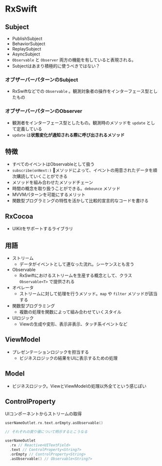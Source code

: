 # RxSwift

## Subject

- PublishSubject
- BehaviorSubject
- ReplaySubject
- AsyncSubject
- `Observable` と `Observer` 両方の機能を有していると表現される。
- Subjectはあまり積極的に使うべきではない？

### オブザーバーパターンのSubject

- RxSwiftなどでの `Observable` 。観測対象者の操作をインターフェース型としたもの

### オブザーバーパターンのObserver

- 観測者をインターフェース型としたもの。観測時のメソッドを `update` として定義している
- `update` は**状態変化が通知される際に呼び出されるメソッド**

## 特徴

- すべてのイベントはObservableとして扱う
- `subscribe(onNext:)` メソッドによって、イベントの用意されたデータを順次購読していくことができる
- メソッドを組み合わせたメソッドチェーン
- 時間の概念を取り扱うことができる。`debounce` メソッド
- MVVMパターンを可能にするメリット
- 関数型プログラミングの特性を活かして比較的宣言的なコードを書ける

## RxCocoa

- UIKitをサポートするライブラリ

## 用語

- ストリーム
  - データがイベントとして連なった流れ。シーケンスとも言う
- Observable
  - RxSwiftにおけるストリームを生産する概念として、クラス `Observable<T>` で提供される
- オペレータ
  - ストリームに対して処理を行うメソッド。`map` や `filter` メソッドが該当する
- 関数型プログラミング
  - 複数の処理を関数によって組み合わせていくスタイル
- UIロジック
  - Viewの生成や変形、表示非表示、タッチ系イベントなど

## ViewModel

- プレゼンテーションロジックを担当する
  - ビジネスロジックの結果をUIに表示するための処理

## Model

- ビジネスロジック。ViewとViewModelの処理以外全てという感じぽい

## ControlProperty

UIコンポーネントからストリームの取得

```swift
userNameOutlet.rx.text.orEmpty.asObservable()

// それぞれの戻り値について明示するとこうなる

userNameOutlet
  .rx // Reactive<UITextField>
  .text // ControlProperty<String?>
  .orEmpty // ControlProperty<String>
  .asObservable() // Observable<String?>
```
